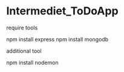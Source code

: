 # Intermediet_ToDoApp

require tools

npm install express
npm install mongodb

additional tool

npm install nodemon
